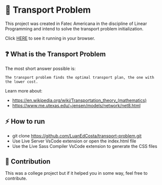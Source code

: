 # :truck: Transport Problem

This project was created in Fatec Americana in the discipline of Linear Programming and intend to solve the transport problem initialization.

Click [HERE](https://luanedcosta.github.io/transport-problem/) to see it running in your browser.

## :question: What is the Transport Problem

The most short answer possible is:

`The transport problem finds the optimal transport plan, the one with the lower cost.`

Learn more about:

- https://en.wikipedia.org/wiki/Transportation_theory_(mathematics)
- https://www.me.utexas.edu/~jensen/models/network/net8.html

## :zap: How to run

- git clone https://github.com/LuanEdCosta/transport-problem.git
- Use Live Server VsCode extension or open the index.html file
- Use the Live Sass Compiler VsCode extension to generate the CSS files

## :triangular_flag_on_post: Contribution

This was a college project but if it helped you in some way, feel free to contribute.
